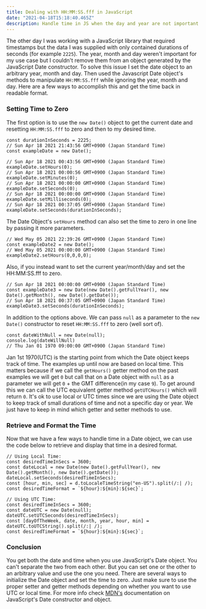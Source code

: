 ```yaml
---
title: Dealing with HH:MM:SS.fff in JavaScript
date: "2021-04-18T15:18:40.465Z"
description: Handle time in JS when the day and year are not important.
---
```


The other day I was working with a JavaScript library that required timestamps but the data I was supplied with only contained durations of seconds (for example `2225`). The year, month and day weren't important for my use case but I couldn't remove them from an object generated by the JavaScript Date constructor. To solve this issue I set the date object to an arbitrary year, month and day. Then used the Javascript Date object's methods to manipulate `HH:MM:SS.fff` while ignoring the year, month and day. Here are a few ways to accomplish this and get the time back in readable format.

### Setting Time to Zero

The first option is to use the `new Date()` object to get the current date and resetting `HH:MM:SS.fff` to zero and then to my desired time.

```
const durationInSeconds = 2225;
// Sun Apr 18 2021 21:43:56 GMT+0900 (Japan Standard Time)
const exampleDate = new Date(); 

// Sun Apr 18 2021 00:43:56 GMT+0900 (Japan Standard Time)
exampleDate.setHours(0);
// Sun Apr 18 2021 00:00:56 GMT+0900 (Japan Standard Time)
exampleDate.setMinutes(0);
// Sun Apr 18 2021 00:00:00 GMT+0900 (Japan Standard Time)
exampleDate.setSeconds(0);
// Sun Apr 18 2021 00:00:00 GMT+0900 (Japan Standard Time)
exampleDate.setMilliseconds(0);
// Sun Apr 18 2021 00:37:05 GMT+0900 (Japan Standard Time)
exampleDate.setSeconds(durationInSeconds);
```
The Date Object's `setHours` method can also set the time to zero in one line by passing it more parameters.

```
// Wed May 05 2021 22:39:26 GMT+0900 (Japan Standard Time)
const exampleDate2 = new Date();
// Wed May 05 2021 00:00:00 GMT+0900 (Japan Standard Time)
exampleDate2.setHours(0,0,0,0);
```
 Also, if you instead want to set the current year/month/day and set the HH:MM:SS.fff to zero.
```
// Sun Apr 18 2021 00:00:00 GMT+0900 (Japan Standard Time)
const exampleDate3 = new Date(new Date().getFullYear(), new Date().getMonth(), new Date().getDate());
// Sun Apr 18 2021 00:37:05 GMT+0900 (Japan Standard Time)
exampleDate3.setSeconds(durationInSeconds);

```

In addition to the options above. We can pass `null` as a parameter to the `new Date()` constructor to reset `HH:MM:SS.fff` to zero (well sort of).

```
const dateWithNull = new Date(null);
console.log(dateWillNull)
// Thu Jan 01 1970 09:00:00 GMT+0900 (Japan Standard Time)
```
Jan 1st 1970(UTC) is the starting point from which the Date object keeps track of time. The examples up until now are based on local time. This matters because if we call the `getHours()` getter method on the past examples we will get `0` but call that on a Date object with `null` as a parameter we will get `0` + the GMT difference(in my case `9`). To get around this we can call the UTC equivalent getter method `getUTCHours()` which will return `0`. It's ok to use local or UTC times since we are using the Date object to keep track of small durations of time and not a specific day or year. We just have to keep in mind which getter and setter methods to use.

### Retrieve and Format the Time 

Now that we have a few ways to handle time in a Date object, we can use the code below to retrieve and display that time in a desired format.

```
// Using Local Time:
const desiredTimeInSecs = 3600;
const dateLocal = new Date(new Date().getFullYear(), new Date().getMonth(), new Date().getDate());
dateLocal.setSeconds(desiredTimeInSecs);
const [hour, min, sec] = d.toLocaleTimeString("en-US").split(/:| /);
const desiredTimeFormat = `${hour}:${min}:${sec}`;
```
```
// Using UTC Time:
const desiredTimeInSecs = 3600;
const dateUTC = new Date(null);
dateUTC.setUTCSeconds(desiredTimeInSecs);
const [dayOfTheWeek, date, month, year, hour, min] = dateUTC.toUTCString().split(/:| /);
const desiredTimeFormat = `${hour}:${min}:${sec}`;
```
### Conclusion

You get both the date and time when you use JavaScript's Date object. You can't separate the two from each other. But you can set one or the other to an arbitrary value and use the one you need. There are several ways to initialize the Date object and set the time to zero. Just make sure to use the proper setter and getter methods depending on whether you want to use UTC or local time. For more info check [MDN's]("https://developer.mozilla.org/en-US/docs/Web/JavaScript/Reference/Global_Objects/Date") documentation on JavaScript's Date constructor and object.